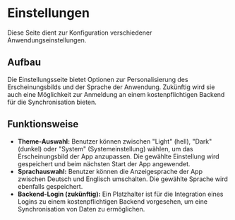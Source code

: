 # Einstellungen

Diese Seite dient zur Konfiguration verschiedener Anwendungseinstellungen.

## Aufbau

Die Einstellungsseite bietet Optionen zur Personalisierung des Erscheinungsbilds und der Sprache der Anwendung. Zukünftig wird sie auch eine Möglichkeit zur Anmeldung an einem kostenpflichtigen Backend für die Synchronisation bieten.

## Funktionsweise

-   **Theme-Auswahl:** Benutzer können zwischen "Light" (hell), "Dark" (dunkel) oder "System" (Systemeinstellung) wählen, um das Erscheinungsbild der App anzupassen. Die gewählte Einstellung wird gespeichert und beim nächsten Start der App angewendet.
-   **Sprachauswahl:** Benutzer können die Anzeigesprache der App zwischen Deutsch und Englisch umschalten. Die gewählte Sprache wird ebenfalls gespeichert.
-   **Backend-Login (zukünftig):** Ein Platzhalter ist für die Integration eines Logins zu einem kostenpflichtigen Backend vorgesehen, um eine Synchronisation von Daten zu ermöglichen.